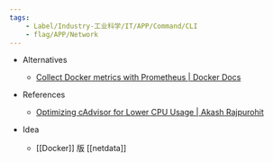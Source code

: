 ```yaml
---
tags:
    - Label/Industry-工业科学/IT/APP/Command/CLI
    - flag/APP/Network
---
```


- Alternatives
    - [Collect Docker metrics with Prometheus | Docker Docs](https://docs.docker.com/config/daemon/prometheus/)

- References
    - [Optimizing cAdvisor for Lower CPU Usage | Akash Rajpurohit](https://akashrajpurohit.com/blog/optimizing-cadvisor-for-lower-cpu-usage/?ref=selfh.st)

- Idea
    - [[Docker]] 版 [[netdata]]
